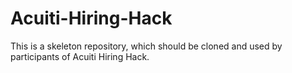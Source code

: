# Acuiti-Hiring-Hack
This is a skeleton repository, which should be cloned and used by participants of Acuiti Hiring Hack.
